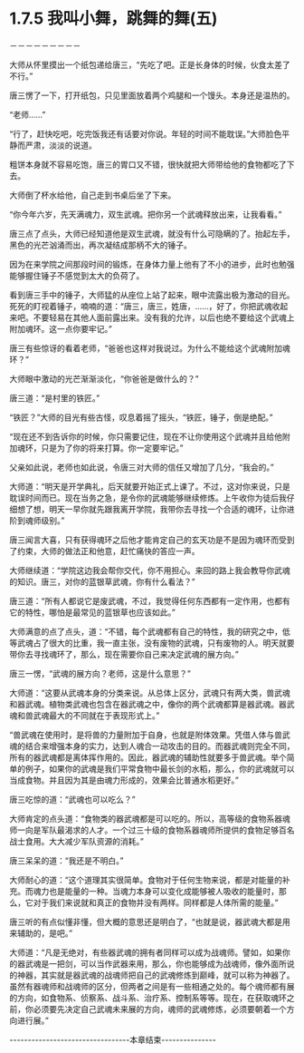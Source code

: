 # 1.7.5 我叫小舞，跳舞的舞(五)
－－－－－－－－－

  大师从怀里摸出一个纸包递给唐三，“先吃了吧。正是长身体的时候，伙食太差了不行。”

  唐三愣了一下，打开纸包，只见里面放着两个鸡腿和一个馒头。本身还是温热的。

  “老师……”

  “行了，赶快吃吧，吃完饭我还有话要对你说。年轻的时间不能耽误。”大师脸色平静而严肃，淡淡的说道。

  粗饼本身就不容易吃饱，唐三的胃口又不错，很快就把大师带给他的食物都吃了下去。

  大师倒了杯水给他，自己走到书桌后坐了下来。

  “你今年六岁，先天满魂力，双生武魂。把你另一个武魂释放出来，让我看看。”

  唐三点了点头，大师已经知道他是双生武魂，就没有什么可隐瞒的了。抬起左手，黑色的光芒汹涌而出，再次凝结成那柄不大的锤子。

  因为在来学院之间那段时间的锻炼，在身体力量上他有了不小的进步，此时也勉强能够握住锤子不感觉到太大的负荷了。

  看到唐三手中的锤子，大师猛的从座位上站了起来，眼中流露出极为激动的目光。死死的盯视着锤子，喃喃的道：“唐三，唐三，姓唐，……，好了，你把武魂收起来吧。不要轻易在其他人面前露出来。没有我的允许，以后也绝不要给这个武魂上附加魂环。这一点你要牢记。”

  唐三有些惊讶的看着老师，“爸爸也这样对我说过。为什么不能给这个武魂附加魂环？”

  大师眼中激动的光芒渐渐淡化，“你爸爸是做什么的？”

  唐三道：“是村里的铁匠。”

  “铁匠？”大师的目光有些古怪，叹息着摇了摇头，“铁匠，锤子，倒是绝配。”

  “现在还不到告诉你的时候，你只需要记住，现在不让你使用这个武魂并且给他附加魂环，只是为了你的将来打算。你一定要牢记。”

  父亲如此说，老师也如此说，令唐三对大师的信任又增加了几分，“我会的。”

  大师道：“明天是开学典礼，后天就要开始正式上课了。不过，这对你来说，只是耽误时间而已。现在当务之急，是令你的武魂能够继续修炼。上午收你为徒后我仔细想了想，明天一早你就先跟我离开学院，我带你去寻找一个合适的魂环，让你进阶到魂师级别。”

  唐三闻言大喜，只有获得魂环之后他才能肯定自己的玄天功是不是因为魂环而受到了约束，大师的做法正和他意，赶忙痛快的答应一声。

  大师继续道：“学院这边我会帮你交代，你不用担心。来回的路上我会教导你武魂的知识。唐三，对你的蓝银草武魂，你有什么看法？”

  唐三道：“所有人都说它是废武魂，不过，我觉得任何东西都有一定作用，也都有它的特性，哪怕是最常见的蓝银草也应该如此。”

  大师满意的点了点头，道：“不错，每个武魂都有自己的特性，我的研究之中，低等武魂占了很大的比重，我一直主张，没有废物的武魂，只有废物的人。明天就要带你去寻找魂环了，那么，现在需要你自己来决定武魂的展方向。”

  唐三一愣，“武魂的展方向？老师，这是什么意思？”

  大师道：“这要从武魂本身的分类来说。从总体上区分，武魂只有两大类，兽武魂和器武魂。植物类武魂也包含在器武魂之中，像你的两个武魂都算是器武魂。器武魂和兽武魂最大的不同就在于表现形式上。”

  “兽武魂在使用时，是将兽的力量附加于自身，也就是附体效果。凭借人体与兽武魂的结合来增强本身的实力，达到人魂合一动攻击的目的。而器武魂则完全不同，所有的器武魂都是离体挥作用的。因此，器武魂的辅助性就要多于兽武魂。举个简单的例子，如果你的武魂是我们平常食物中最长剑的水稻，那么，你的武魂就可以当成食物。并且因为其是由魂力形成的，效果会比普通水稻更好。”

  唐三吃惊的道：“武魂也可以吃么？”

  大师肯定的点头道：“食物类的器武魂都是可以吃的。所以，高等级的食物系器魂师一向是军队最渴求的人才。一个过三十级的食物系器魂师所提供的食物足够百名战士食用。大大减少军队资源的消耗。”

  唐三呆呆的道：“我还是不明白。”

  大师耐心的道：“这个道理其实很简单。食物对于任何生物来说，都是对能量的补充。而魂力也是能量的一种。当魂力本身可以变化成能够被人吸收的能量时，那么，它对于我们来说就和真正的食物并没有两样。同样都是人体所需的能量。”

  唐三听的有点似懂非懂，但大概的意思还是明白了，“也就是说，器武魂大都是用来辅助的，是吧。”

  大师道：“凡是无绝对，有些器武魂的拥有者同样可以成为战魂师。譬如，如果你的器武魂是一把剑，可以当作武器来用，那么，你也能够成为战魂师，像外面所说的神器，其实就是器武魂的战魂师把自己的武魂修炼到巅峰，就可以称为神器了。虽然有器魂师和战魂师的区分，但两者之间是有一些相通之处的。每个魂师都有展的方向，如食物系、侦察系、战斗系、治疗系、控制系等等。现在，在获取魂环之前，你必须要先决定自己武魂未来展的方向，魂师的武魂修炼，必须要朝着一个方向进行展。”


---------------------------------本章结束---------------
